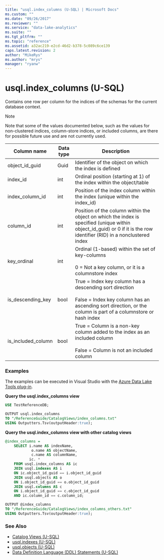 ```yaml
---
title: "usql.index_columns (U-SQL) | Microsoft Docs"
ms.custom: ""
ms.date: "09/26/2017"
ms.reviewer: ""
ms.service: "data-lake-analytics"
ms.suite: ""
ms.tgt_pltfrm: ""
ms.topic: "reference"
ms.assetid: a32ac219-e2cd-46d2-b378-5c089c6ce139
caps.latest.revision: 2
author: "MikeRys"
ms.author: "mrys"
manager: "ryanw"
---
```

# usql.index_columns (U-SQL)
Contains one row per column for the indices of the schemas for the current database context.

> [!NOTE]
> Note that some of the values documented below, such as the values for non-clustered indices, column-store indices, or included columns, are there for possible future use and are not currently used.


Column name  |Data type  |Description  
---------|---------|---------
object_id_guid     |Guid         |Identifier of the object on which the index is defined         
index_id     |int         |Ordinal position (starting at 1) of the index within the object/table         
index_column_id      |int         |Position of the index column within the index (unique within the index_id)         
column_id     |int         |Position of the column within the object on which the index is specified (unique within object_id_guid) or 0 if it is the row identifier (RID) in a nonclustered index         
key_ordinal      |int         |Ordinal (1-based) within the set of key-columns<br><br> 0 = Not a key column, or it is a columnstore index
is_descending_key|bool|True = Index key column has a descending sort direction<br><br>False = Index key column has an ascending sort direction, or the column is part of a columnstore or hash index
is_included_column|bool|True = Column is a non-key column added to the index as an included column<br><br> False = Column is not an included column


### Examples
The examples can be executed in Visual Studio with the [Azure Data Lake Tools plug-in](https://www.microsoft.com/download/details.aspx?id=49504). 

**Query the usql.index_columns view**
```sql
USE TestReferenceDB;

OUTPUT usql.index_columns
TO "/ReferenceGuide/CatalogViews/index_columns.txt"
USING Outputters.Tsv(outputHeader:true);
```

**Query the usql.index_columns view with other catalog views**
```sql
@index_columns =
    SELECT i.name AS indexName,
            o.name AS objectName,
            c.name AS columnName,
           ic. *
    FROM usql.index_columns AS ic
    JOIN usql.indexes AS i
    ON ic.object_id_guid == i.object_id_guid
    JOIN usql.objects AS o
    ON i.object_id_guid == o.object_id_guid
    JOIN usql.columns AS c
    ON i.object_id_guid == c.object_id_guid
    AND ic.column_id == c.column_id;

OUTPUT @index_columns
TO "/ReferenceGuide/CatalogViews/index_columns_others.txt"
USING Outputters.Tsv(outputHeader:true); 
```

### See Also
* [Catalog Views (U-SQL)](catalog-views-u-sql.md)
* [usql.indexes (U-SQL)](usql-indexes-u-sql.md) 
* [usql.objects (U-SQL)](usql-objects-u-sql.md)
* [Data Definition Language (DDL) Statements (U-SQL)](data-definition-language-ddl-statements-u-sql.md)

